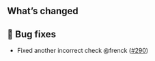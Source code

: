 ## What’s changed

## 🐛 Bug fixes

- Fixed another incorrect check @frenck ([#290](https://github.com/hassio-addons/addon-appdaemon/pull/290))
